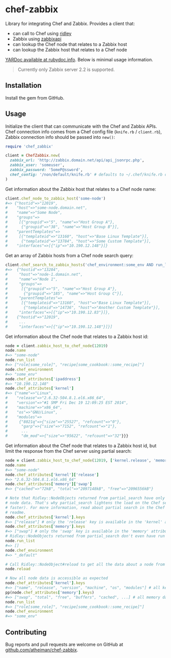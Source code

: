 # chef-zabbix

Library for integrating Chef and Zabbix. Provides a client that:

- can call to Chef using [ridley](https://github.com/berkshelf/ridley)
- Zabbix using [zabbixapi](https://github.com/express42/zabbixapi)
- can lookup the Chef node that relates to a Zabbix host
- can lookup the Zabbix host that relates to a Chef node

[YARDoc available at rubydoc.info](http://www.rubydoc.info/github/atheiman/chef-zabbix). Below is minimal usage information.

> Currently only Zabbix server 2.2 is supported.

## Installation

Install the gem from GitHub.

## Usage

Initialize the client that can communicate with the Chef and Zabbix APIs. Chef connection info comes
from a Chef config file (`knife.rb` / `client.rb`), Zabbix connection info should be passed into `new()`:

```ruby
require 'chef_zabbix'

client = ChefZabbix.new(
  zabbix_url: 'http://zabbix.domain.net/api/api_jsonrpc.php',
  zabbix_user: 'someuser',
  zabbix_password: '5omeP@ssword',
  chef_config: '/non/default/knife.rb' # defaults to ~/.chef/knife.rb or /etc/chef/client.rb
)
```

Get information about the Zabbix host that relates to a Chef node name:

```ruby
client.chef_node_to_zabbix_host('some-node')
#=> {"hostid"=>"12019",
#    "host"=>"some-node.domain.net",
#    "name"=>"Some Node",
#    "groups"=>
#     [{"groupid"=>"5", "name"=>"Host Group A"},
#      {"groupid"=>"38", "name"=>"Host Group B"}],
#    "parentTemplates"=>
#     [{"templateid"=>"13160", "host"=>"Base Linux Template"}],
#      {"templateid"=>"13784", "host"=>"Some Custom Template"}],
#    "interfaces"=>[{"ip"=>"10.190.12.148"}]}
```

Get an array of Zabbix hosts from a Chef node search query:

```ruby
client.chef_search_to_zabbix_hosts('chef_environment:some_env AND run_list:*some_cookbook*')
#=>  {"hostid"=>"13284",
#     "host"=>"node-1.domain.net",
#     "name"=>"Node 1",
#     "groups"=>
#      [{"groupid"=>"5", "name"=>"Host Group A"},
#       {"groupid"=>"185", "name"=>"Host Group C"}],
#     "parentTemplates"=>
#      [{"templateid"=>"13160", "host"=>"Base Linux Template"}],
#       {"templateid"=>"14736", "host"=>"Another Custom Template"}],
#     "interfaces"=>[{"ip"=>"10.190.12.83"}]},
#    {"hostid"=>"12019",
#     ...
#     "interfaces"=>[{"ip"=>"10.190.12.148"}]}]
```

Get information about the Chef node that relates to a Zabbix host id:

```ruby
node = client.zabbix_host_to_chef_node(12019)
node.name
#=> "some-node"
node.run_list
#=> ["role[some_role]", "recipe[some_cookbook::some_recipe]"]
node.chef_environment
#=> "some_env"
node.chef_attributes['ipaddress']
#=> "10.190.12.148"
node.chef_attributes['kernel']
#=> {"name"=>"Linux",
#    "release"=>"2.6.32-504.8.1.el6.x86_64",
#    "version"=>"#1 SMP Fri Dec 19 12:09:25 EST 2014",
#    "machine"=>"x86_64",
#    "os"=>"GNU/Linux",
#    "modules"=>
#     {"8021q"=>{"size"=>"25527", "refcount"=>"0"},
#      "garp"=>{"size"=>"7152", "refcount"=>"1"},
#      ...
#      "dm_mod"=>{"size"=>"95622", "refcount"=>"32"}}}
```

Get information about the Chef node that relates to a Zabbix host id, but limit the response from
the Chef server using partial search:

```ruby
node = client.zabbix_host_to_chef_node(12019, ['kernel.release', 'memory.swap'])
node.name
#=> "some-node"
node.chef_attributes['kernel']['release']
#=> "2.6.32-504.8.1.el6.x86_64"
node.chef_attributes['memory']['swap']
#=> {"cached"=>"72kB", "total"=>"2097148kB", "free"=>"2096556kB"}

# Note that Ridley::NodeObjects returned from partial_search have only a very small amount of Chef
# node data. That's why partial_search lightens the load on the Chef server (and returns nodes much
# faster). For more information, read about partial search in the Chef documentation and the Ridley
# readme.
node.chef_attributes['kernel'].keys
#=> ["release"] # only the 'release' key is available in the 'kernel' attribute
node.chef_attributes['memory'].keys
#=> ["swap"] # only the 'swap' key is available in the 'memory' attribute
# Ridley::NodeObjects returned from partial_search don't even have run list or environment data
node.run_list
#=> []
node.chef_environment
#=> "_default"

# Call Ridley::NodeObject#reload to get all the data about a node from the Chef server
node.reload

# Now all node data is accessible as expected
node.chef_attributes['kernel'].keys
#=> ["name", "release", "version", "machine", "os", "modules"] # all kernel data is available
pp(node.chef_attributes['memory'].keys)
#=> ["swap", "total", "free", "buffers", "cached", ...] # all memory data is available
node.run_list
#=> ["role[some_role]", "recipe[some_cookbook::some_recipe]"]
node.chef_environment
#=> "some_env"
```

## Contributing

Bug reports and pull requests are welcome on GitHub at [github.com/atheiman/chef-zabbix](https://github.com/atheiman/chef-zabbix).

